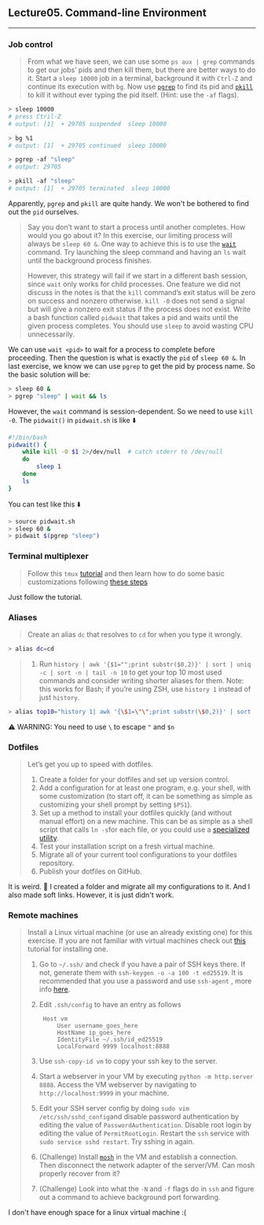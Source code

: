 ## Lecture05. Command-line Environment

---

### Job control

> From what we have seen, we can use some `ps aux | grep` commands to get our jobs’ pids and then kill them, but there are better ways to do it. Start a `sleep 10000` job in a terminal, background it with `Ctrl-Z` and continue its execution with `bg`. Now use [`pgrep`](https://www.man7.org/linux/man-pages/man1/pgrep.1.html) to find its pid and [`pkill`](http://man7.org/linux/man-pages/man1/pgrep.1.html) to kill it without ever typing the pid itself. (Hint: use the `-af` flags).

```bash
> sleep 10000
# press Ctril-Z
# output: [1]  + 29705 suspended  sleep 10000

> bg %1
# output: [1]  + 29705 continued  sleep 10000

> pgrep -af "sleep"
# output: 29705

> pkill -af "sleep"
# output: [1]  + 29705 terminated  sleep 10000
```

Apparently, `pgrep` and `pkill` are quite handy. We won't be bothered to find out the `pid` ourselves.

> Say you don’t want to start a process until another completes. How would you go about it? In this exercise, our limiting process will always be `sleep 60 &`. One way to achieve this is to use the [`wait`](https://www.man7.org/linux/man-pages/man1/wait.1p.html) command. Try launching the sleep command and having an `ls` wait until the background process finishes.
>
> 
>
> However, this strategy will fail if we start in a different bash session, since `wait` only works for child processes. One feature we did not discuss in the notes is that the `kill` command’s exit status will be zero on success and nonzero otherwise. `kill -0` does not send a signal but will give a nonzero exit status if the process does not exist. Write a bash function called `pidwait` that takes a pid and waits until the given process completes. You should use `sleep` to avoid wasting CPU unnecessarily.

We can use `wait <pid>` to wait for a process to complete before proceeding. Then the question is what is exactly the `pid` of `sleep 60 &`. In last exercise, we know we can use `pgrep` to get the pid by process name. So the basic solution will be:

```bash
> sleep 60 &
> pgrep "sleep" | wait && ls
```

However, the `wait` command is session-dependent. So we need to use `kill -0`. The `pidwait()` in `pidwait.sh` is like :arrow_down:

```bash
#!/bin/bash
pidwait() {
    while kill -0 $1 2>/dev/null  # catch stderr to /dev/null
    do
        sleep 1
    done
    ls
}
```

You can test like this :arrow_down:

```bash
> source pidwait.sh
> sleep 60 &
> pidwait $(pgrep "sleep")
```

### Terminal multiplexer

> Follow this `tmux` [tutorial](https://www.hamvocke.com/blog/a-quick-and-easy-guide-to-tmux/) and then learn how to do some basic customizations following [these steps](https://www.hamvocke.com/blog/a-guide-to-customizing-your-tmux-conf/)

Just follow the tutorial.

### Aliases

> Create an alias `dc` that resolves to `cd` for when you type it wrongly.

```bash
> alias dc=cd
```

> 1. Run `history | awk '{$1="";print substr($0,2)}' | sort | uniq -c | sort -n | tail -n 10` to get your top 10 most used commands and consider writing shorter aliases for them. Note: this works for Bash; if you’re using ZSH, use `history 1` instead of just `history`.

```bash
> alias top10="history 1| awk '{\$1=\"\";print substr(\$0,2)}' | sort | uniq -c | sort -n | tail -n 10"
```

:warning: WARNING: You need to use `\` to escape `"` and `$n`

### Dotfiles

> Let’s get you up to speed with dotfiles.
>
> 1. Create a folder for your dotfiles and set up version control.
> 2. Add a configuration for at least one program, e.g. your shell, with some customization (to start off, it can be something as simple as customizing your shell prompt by setting `$PS1`).
> 3. Set up a method to install your dotfiles quickly (and without manual effort) on a new machine. This can be as simple as a shell script that calls `ln -s`for each file, or you could use a [specialized utility](https://dotfiles.github.io/utilities/).
> 4. Test your installation script on a fresh virtual machine.
> 5. Migrate all of your current tool configurations to your dotfiles repository.
> 6. Publish your dotfiles on GitHub.

It is weird. :thinking: I created a folder and migrate all my configurations to it. And I also made soft links. However, it is just didn't work.

### Remote machines

> Install a Linux virtual machine (or use an already existing one) for this exercise. If you are not familiar with virtual machines check out [this](https://hibbard.eu/install-ubuntu-virtual-box/) tutorial for installing one.
>
> 1. Go to `~/.ssh/` and check if you have a pair of SSH keys there. If not, generate them with `ssh-keygen -o -a 100 -t ed25519`. It is recommended that you use a password and use `ssh-agent` , more info [here](https://www.ssh.com/ssh/agent).
>
> 2. Edit `.ssh/config` to have an entry as follows
>
>    ```
>     Host vm
>         User username_goes_here
>         HostName ip_goes_here
>         IdentityFile ~/.ssh/id_ed25519
>         LocalForward 9999 localhost:8888
>    ```
>
> 3. Use `ssh-copy-id vm` to copy your ssh key to the server.
>
> 4. Start a webserver in your VM by executing `python -m http.server 8888`. Access the VM webserver by navigating to `http://localhost:9999` in your machine.
>
> 5. Edit your SSH server config by doing `sudo vim /etc/ssh/sshd_config`and disable password authentication by editing the value of `PasswordAuthentication`. Disable root login by editing the value of `PermitRootLogin`. Restart the `ssh` service with `sudo service sshd restart`. Try sshing in again.
>
> 6. (Challenge) Install [`mosh`](https://mosh.org/) in the VM and establish a connection. Then disconnect the network adapter of the server/VM. Can mosh properly recover from it?
>
> 7. (Challenge) Look into what the `-N` and `-f` flags do in `ssh` and figure out a command to achieve background port forwarding.

I don't have enough space for a linux virtual machine :(